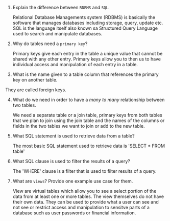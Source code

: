 1. Explain the difference between `RDBMS` and `SQL`.

   Relational Database Managements system (RDBMS) is basically the software that manages databases including storage, query, update etc. SQL is the language itself also known sa Structured Query Language used to search and manipulate databases. 

2. Why do tables need a `primary key`?
   
   Primary keys give each entry in the table a unique value that cannot be shared with any other entry. Primary keys allow you to then us to have individual access and manipulation of each entry in a table.

3. What is the name given to a table column that references the primary key on another table.

  They are called foreign keys.
   
4. What do we need in order to have a _many to many_ relationship between two tables.
   
   We need a separate table or a join table, primary keys from both tables that we plan to join using the join table and  the names of the columns or fields in the two tables we want to join or add to the new table.  

5. What SQL statement is used to retrieve data from a table?
   
   The most basic SQL statement used to retrieve data is 'SELECT * FROM table'
   
6. What SQL clause is used to filter the results of a query?

   The 'WHERE' clause is a filter that is used to filter results of a query.

7. What are `views`? Provide one example use case for them.
   
   View are virtual tables which allow you to see a select portion of the data from at least one or more tables. The view themselves do not have their own data. They can be used to provide what a user can see and not see or restrict access and manipulation to sensitve parts of a database such as user passwords or financial information. 